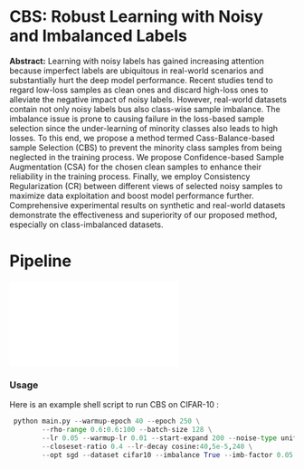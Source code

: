 # CBS: Robust Learning with Noisy and Imbalanced Labels
**Abstract:** Learning with noisy labels has gained increasing attention because imperfect labels are ubiquitous in real-world scenarios and substantially hurt the deep model performance.
Recent studies tend to regard low-loss samples as clean ones and discard high-loss ones to alleviate the negative impact of noisy labels. However, real-world datasets contain not only noisy labels bus also class-wise sample imbalance. The imbalance issue is prone to causing failure in the loss-based sample selection since the under-learning of minority classes also leads to high losses. To this end, we propose a method termed Cass-Balance-based sample Selection (CBS) to prevent the minority class samples from being neglected in the training process. We propose Confidence-based Sample Augmentation (CSA) for the chosen clean samples to enhance their reliability in the training process. Finally, we employ Consistency Regularization (CR) between different views of selected noisy samples to maximize data exploitation and boost model performance further. Comprehensive experimental results on synthetic and real-world datasets demonstrate the effectiveness and superiority of our proposed method, especially on class-imbalanced datasets.

# Pipeline

![framework](feature/Feature.pdf)

### Usage

Here is an example shell script to run CBS on CIFAR-10 :

```python
 python main.py --warmup-epoch 40 --epoch 250 \
        --rho-range 0.6:0.6:100 --batch-size 128 \
        --lr 0.05 --warmup-lr 0.01 --start-expand 200 --noise-type unif \
        --closeset-ratio 0.4 --lr-decay cosine:40,5e-5,240 \
        --opt sgd --dataset cifar10 --imbalance True --imb-factor 0.05 --alpha 0.6 --aph 0.35



